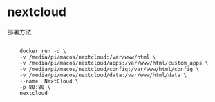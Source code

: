 # nextcloud
<p>部署方法</p>
<pre><code>
    docker run -d \
    -v /media/pi/macos/nextcloud:/var/www/html \
    -v /media/pi/macos/nextcloud/apps:/var/www/html/custom_apps \
    -v /media/pi/macos/nextcloud/config:/var/www/html/config \
    -v /media/pi/macos/nextcloud/data:/var/www/html/data \
    --name  NextCloud \
    -p 80:80 \
    nextcloud
</code></pre>
